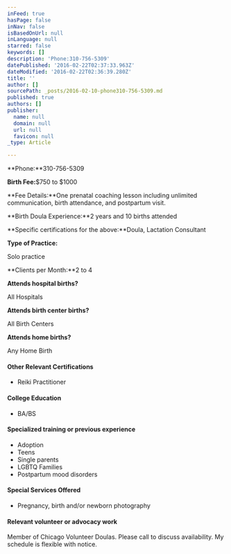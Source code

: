```yaml
---
inFeed: true
hasPage: false
inNav: false
isBasedOnUrl: null
inLanguage: null
starred: false
keywords: []
description: 'Phone:310-756-5309'
datePublished: '2016-02-22T02:37:33.963Z'
dateModified: '2016-02-22T02:36:39.280Z'
title: ''
author: []
sourcePath: _posts/2016-02-10-phone310-756-5309.md
published: true
authors: []
publisher:
  name: null
  domain: null
  url: null
  favicon: null
_type: Article

---
```

**Phone:**310-756-5309

**Birth Fee:**$750 to $1000

**Fee Details:**One prenatal coaching lesson including unlimited communication, birth attendance, and postpartum visit.

**Birth Doula Experience:**2 years and 10 births attended

**Specific certifications for the above:**Doula, Lactation Consultant

**Type of Practice:**

Solo practice

**Clients per Month:**2 to 4

**Attends hospital births?**

All Hospitals

**Attends birth center births?**

All Birth Centers

**Attends home births?**

Any Home Birth

#### Other Relevant Certifications

* Reiki Practitioner

#### College Education

* BA/BS

#### Specialized training or previous experience

* Adoption
* Teens
* Single parents
* LGBTQ Families
* Postpartum mood disorders

#### Special Services Offered

* Pregnancy, birth and/or newborn photography

#### Relevant volunteer or advocacy work

Member of Chicago Volunteer Doulas. Please call to discuss availability. My schedule is flexible with notice.